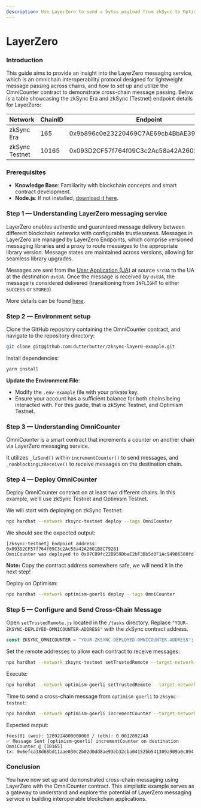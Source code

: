 ```yaml
---
description: Use LayerZero to send a bytes payload from zkSync to Optimism.
---
```


# LayerZero

### Introduction

This guide aims to provide an insight into the LayerZero messaging service, which is an omnichain interoperability protocol designed for lightweight message passing across chains, and how to set up and utilize the OmniCounter contract to demonstrate cross-chain message passing. Below is a table showcasing the zkSync Era and zkSync (Testnet) endpoint details for LayerZero:

<table><thead><tr><th width="176">Network</th><th width="91.33333333333331">ChainID</th><th>Endpoint</th></tr></thead><tbody><tr><td>zkSync Era</td><td>165</td><td>0x9b896c0e23220469C7AE69cb4BbAE391eAa4C8da</td></tr><tr><td>zkSync Testnet</td><td>10165</td><td>0x093D2CF57f764f09C3c2Ac58a42A2601B8C79281</td></tr></tbody></table>

### Prerequisites

* **Knowledge Base**: Familiarity with blockchain concepts and smart contract development.
* **Node.js**: If not installed, [download it here](https://nodejs.org/).

### Step 1 — Understanding LayerZero messaging service

LayerZero enables authentic and guaranteed message delivery between different blockchain networks with configurable trustlessness. Messages in LayerZero are managed by LayerZero Endpoints, which comprise versioned messaging libraries and a proxy to route messages to the appropriate library version. Message states are maintained across versions, allowing for seamless library upgrades.&#x20;

Messages are sent from the [User Application (UA)](broken-reference) at source `srcUA` to the UA at the destination `dstUA`. Once the message is received by `dstUA`, the message is considered delivered (transitioning from `INFLIGHT` to either `SUCCESS` or `STORED`)

More details can be found [here](https://layerzero.gitbook.io/docs/faq/messaging-properties).

### Step 2 — Environment setup

Clone the GitHub repository containing the OmniCounter contract, and navigate to the repository directory:

```bash
git clone git@github.com:dutterbutter/zksync-layer0-example.git
```

Install dependencies:

```bash
yarn install
```

**Update the Environment File**:

* Modify the `.env-example` file with your private key.
* Ensure your account has a sufficient balance for both chains being interacted with. For this guide, that is zkSync Testnet, and Optimism Testnet.

### Step 3 — Understanding OmniCounter

OmniCounter is a smart contract that increments a counter on another chain via LayerZero messaging service.&#x20;

It utilizes `_lzSend()` within `incrementCounter()` to send messages, and `_nonblockingLzReceive()` to receive messages on the destination chain.

### Step 4 — Deploy OmniCounter

Deploy OmniCounter contract on at least two different chains. In this example, we'll use zkSync Testnet and Optimism Testnet.&#x20;

We will start with deploying on zkSync Testnet:

```bash
npx hardhat --network zksync-testnet deploy --tags OmniCounter
```

We should see the expected output:

```
[zksync-testnet] Endpoint address: 0x093D2CF57f764f09C3c2Ac58a42A2601B8C79281
OmniCounter was deployed to 0x07C89fc22B959DbaE2bF3Bb5d0F1Ac94986588fd
```

**Note:** Copy the contract address somewhere safe, we will need it in the next step!

Deploy on Optimism:

```bash
npx hardhat --network optimism-goerli deploy --tags OmniCounter
```

### Step 5 — Configure and Send Cross-Chain Message

Open `setTrustedRemote.js` located in the `/tasks` directory. Replace `"YOUR-ZKSYNC-DEPLOYED-OMNICOUNTER-ADDRESS"` with the zkSync contract address.

```javascript
const ZKSYNC_OMNICOUNTER = "YOUR-ZKSYNC-DEPLOYED-OMNICOUNTER-ADDRESS";
```

Set the remote addresses to allow each contract to receive messages:

```bash
npx hardhat --network zksync-testnet setTrustedRemote --target-network optimism-goerli --contract OmniCounter
```

Execute:

```bash
npx hardhat --network optimism-goerli setTrustedRemote --target-network zksync-testnet --contract OmniCounter
```

Time to send a cross-chain message from `optimism-goerli` to `zksync-testnet`:

```bash
npx hardhat --network optimism-goerli incrementCounter --target-network zksync-testnet
```

Expected output:

```
fees[0] (wei): 1289224800000000 / (eth): 0.0012892248
✅ Message Sent [optimism-goerli] incrementCounter on destination OmniCounter @ [10165]
tx: 0x6efca38d68bd11aae030c2b02d0dd8ae93eb32cba04152bb541309a909a0c894
```

### Conclusion

You have now set up and demonstrated cross-chain messaging using LayerZero with the OmniCounter contract. This simplistic example serves as a gateway to understand and explore the potential of LayerZero messaging service in building interoperable blockchain applications.
